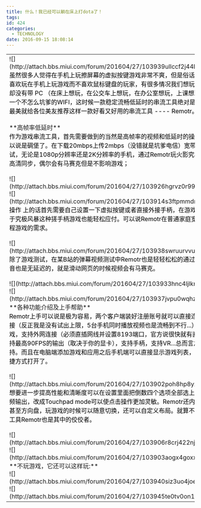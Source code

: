 ```yaml
---
title: 什么！我已经可以躺在床上打dota了！
tags:
id: 424
categories:
  - TECHNOLOGY
date: 2016-09-15 18:08:14
---
```


<table cellspacing="0" cellpadding="0">
<tbody>
<tr>
<td id="postmessage_119564487" class="t_f">
<div align="left">![](http://attach.bbs.miui.com/forum/201604/27/103939ullccf2j44lm2pxm.jpeg.thumb.jpg)</div>
<div align="left"><span style="color:#000000;">虽然很多人觉得在手机上玩擦屏幕的虚拟按键游戏非常不爽，但是俗话说萝卜青菜各有所爱，除了喜欢玩在手机上玩游戏而不喜欢鼠标键盘的玩家，有很多情况我们想玩各种买BUG送游戏的大作却没有带 PC （在床上想玩，在公交车上想玩，在办公室想玩，上课想玩（划掉）...）。只要你有一个不怎么坑爹的WIFI，这时候一款稳定流畅低延时的串流工具绝对是个完美的解决方法。今天，最美就给各位美友推荐这样一款好看又好用的串流工具 ---- Remotr。</span></div>
<!--more-->
<div align="left"><span style="color:#000000;"> </span></div>
**<span style="font-size:medium;">高帧率低延时</span>**
<div align="left"><span style="color:#000000;">作为游戏串流工具，首先需要做到的当然是高帧率的视频和低延时的操作，这两个方面Remotr可以说是碉堡了。在下载20mbps上传2mbps（没错就是坑爹电信）宽带下的局域网和外网分别测试，无论是1080p分辨率还是2K分辨率的手机，通过Remotr玩火影究极风暴4毫无压力，音视频高清同步，偶尔会有马赛克但是不影响游戏；</span></div>
<div align="left"><span style="color:#000000;"> </span></div>
<div align="left">![](http://attach.bbs.miui.com/forum/201604/27/103926hgrvz0r99p1cprrk.png.thumb.jpg)</div>
<div align="left">![](http://attach.bbs.miui.com/forum/201604/27/103914s3ftpmmdnf1dfm6t.png.thumb.jpg)</div>
<div align="left"><span style="color:#000000;">操作 上的话首先需要自己设置一下虚拟按键或者直接外接手柄，在游戏中延时几乎感觉不到，对于究极风暴这种搓手柄游戏也能轻松应付。可以说Remotr在普通家庭宽带以上就可以完全满足远程游戏的需求。</span></div>
<div align="left"><span style="color:#000000;"> </span></div>
<div align="left">![](http://attach.bbs.miui.com/forum/201604/27/103938swruurvvu3azeeee.png.thumb.jpg)</div>
<div align="left"><span style="color:#000000;">除了游戏测试，在某B站的弹幕视频测试中Remotr也是轻轻松松的通过，电脑插上耳机只听手机声音也是无延迟的，就是滑动网页的时候视频会有马赛克。</span></div>
<div align="left"><span style="color:#000000;"> </span></div>
<div align="left">![](http://attach.bbs.miui.com/forum/201604/27/103933hnc4ljlkncqjingv.png.thumb.jpg)</div>
<div align="left">![](http://attach.bbs.miui.com/forum/201604/27/103937jvpu0wqhzhsxhnt8.png.thumb.jpg)</div>
<div align="left">**<span style="font-size:medium;">各种功能介绍及上手帮助</span>**</div>
<div align="left"><span style="color:#000000;">Remotr上手可以说是极为容易，两个客户端装好注册账号就可以直接连接，支持多个设备同时连接（反正我是没有试出上限，5台手机同时播放视频也是流畅到不行...），而且可以玩多人PC游戏，支持外网连接（必须直插网线并设置8193端口，官方说很快就有直接支持外网的客户端），支持最高90FPS的输出（取决于你的显卡），支持手柄，支持VR...总而言之就是你能想到的它都支持。而且在电脑端添加游戏和应用之后手机端可以直接显示游戏列表，不需要再辛辛苦苦地点击快捷方式打开了。</span></div>
<div align="left"><span style="color:#000000;"> </span></div>
<div align="left">![](http://attach.bbs.miui.com/forum/201604/27/103902poh8hp8yzpwyrldl.png.thumb.jpg)</div>
<div align="left"><span style="color:#000000;">想要进一步提高性能和清晰度可以在设置里面把倒数四个选项全部选上（实验性功能）并且关掉音频输出，改成Touchpad mode可以使点击操作更加灵敏。Remotr还内置了键盘，各种手柄，摇杆甚至方向盘，玩游戏的时候可以随意切换，还可以自定义布局。就算不玩游戏，作为一个远程连接工具Remotr也是其中的佼佼者。</span></div>
<div align="left"><span style="color:#000000;"> </span></div>
<div align="left">![](http://attach.bbs.miui.com/forum/201604/27/103906r8crj422njk2190z.png.thumb.jpg)</div>
<div align="left">![](http://attach.bbs.miui.com/forum/201604/27/103903aogx4goxxpucxm6k.png.thumb.jpg)</div>
<div align="left">**<span style="font-size:medium;">不玩游戏，它还可以这样玩:</span>**</div>
<div align="left">![](http://attach.bbs.miui.com/forum/201604/27/103940siz3uo4joec600z5.jpg.thumb.jpg)</div>
<div align="left">![](http://attach.bbs.miui.com/forum/201604/27/103945te0tv0on1ovbdb14.jpg.thumb.jpg)</div>
<div align="left"></div></td>
</tr>
</tbody>
</table>
<!--more-->
